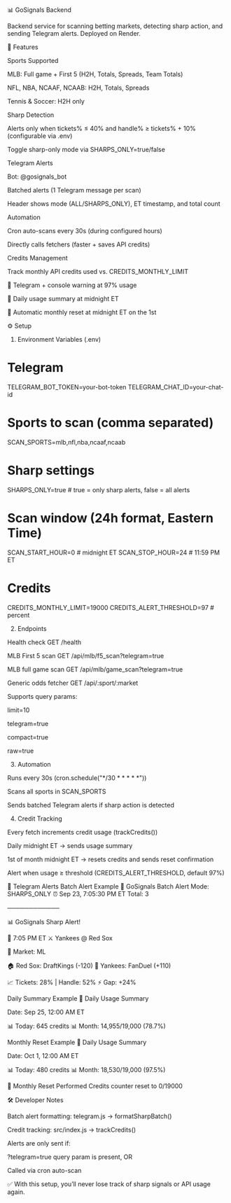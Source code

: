 📊 GoSignals Backend

Backend service for scanning betting markets, detecting sharp action, and sending Telegram alerts. Deployed on Render.

🚀 Features

Sports Supported

MLB: Full game + First 5 (H2H, Totals, Spreads, Team Totals)

NFL, NBA, NCAAF, NCAAB: H2H, Totals, Spreads

Tennis & Soccer: H2H only

Sharp Detection

Alerts only when tickets% ≤ 40% and handle% ≥ tickets% + 10% (configurable via .env)

Toggle sharp-only mode via SHARPS_ONLY=true/false

Telegram Alerts

Bot: @gosignals_bot

Batched alerts (1 Telegram message per scan)

Header shows mode (ALL/SHARPS_ONLY), ET timestamp, and total count

Automation

Cron auto-scans every 30s (during configured hours)

Directly calls fetchers (faster + saves API credits)

Credits Management

Track monthly API credits used vs. CREDITS_MONTHLY_LIMIT

🚨 Telegram + console warning at 97% usage

📅 Daily usage summary at midnight ET

🔄 Automatic monthly reset at midnight ET on the 1st

⚙️ Setup
1. Environment Variables (.env)
# Telegram
TELEGRAM_BOT_TOKEN=your-bot-token
TELEGRAM_CHAT_ID=your-chat-id

# Sports to scan (comma separated)
SCAN_SPORTS=mlb,nfl,nba,ncaaf,ncaab

# Sharp settings
SHARPS_ONLY=true       # true = only sharp alerts, false = all alerts

# Scan window (24h format, Eastern Time)
SCAN_START_HOUR=0      # midnight ET
SCAN_STOP_HOUR=24      # 11:59 PM ET

# Credits
CREDITS_MONTHLY_LIMIT=19000
CREDITS_ALERT_THRESHOLD=97   # percent

2. Endpoints

Health check
GET /health

MLB First 5 scan
GET /api/mlb/f5_scan?telegram=true

MLB full game scan
GET /api/mlb/game_scan?telegram=true

Generic odds fetcher
GET /api/:sport/:market

Supports query params:

limit=10

telegram=true

compact=true

raw=true

3. Automation

Runs every 30s (cron.schedule("*/30 * * * * *"))

Scans all sports in SCAN_SPORTS

Sends batched Telegram alerts if sharp action is detected

4. Credit Tracking

Every fetch increments credit usage (trackCredits())

Daily midnight ET → sends usage summary

1st of month midnight ET → resets credits and sends reset confirmation

Alert when usage ≥ threshold (CREDITS_ALERT_THRESHOLD, default 97%)

📲 Telegram Alerts
Batch Alert Example
🔔 GoSignals Batch Alert
Mode: SHARPS_ONLY
⏰ Sep 23, 7:05:30 PM ET
Total: 3

────────────

📊 GoSignals Sharp Alert!

📅 7:05 PM ET
⚔️ Yankees @ Red Sox

🎯 Market: ML

🏠 Red Sox: DraftKings (-120)
🛫 Yankees: FanDuel (+110)

📈 Tickets: 28% | Handle: 52%
⚡ Gap: +24%

Daily Summary Example
📅 Daily Usage Summary

Date: Sep 25, 12:00 AM ET

📊 Today: 645 credits
📊 Month: 14,955/19,000 (78.7%)

Monthly Reset Example
📅 Daily Usage Summary

Date: Oct 1, 12:00 AM ET

📊 Today: 480 credits
📊 Month: 18,530/19,000 (97.5%)

🔄 Monthly Reset Performed
Credits counter reset to 0/19000

🛠️ Developer Notes

Batch alert formatting: telegram.js → formatSharpBatch()

Credit tracking: src/index.js → trackCredits()

Alerts are only sent if:

?telegram=true query param is present, OR

Called via cron auto-scan

✅ With this setup, you’ll never lose track of sharp signals or API usage again.
